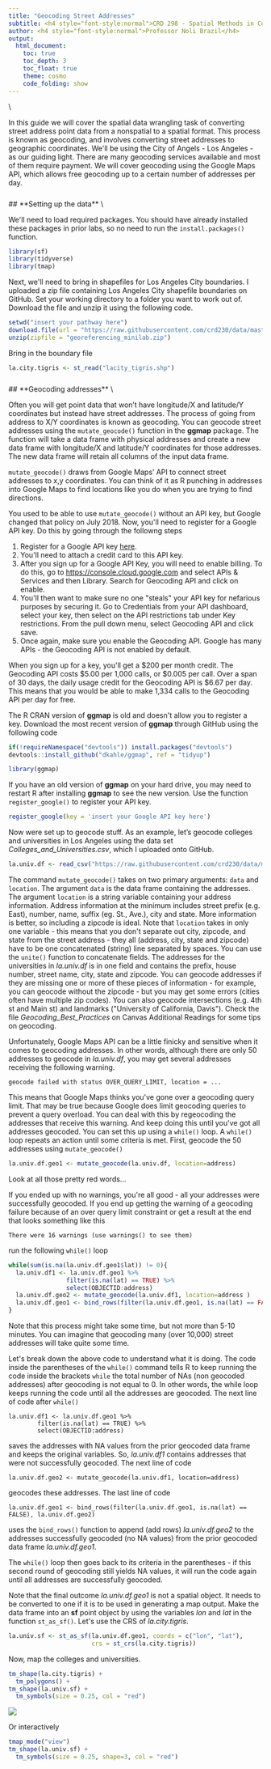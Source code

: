 ```yaml
---
title: "Geocoding Street Addresses"
subtitle: <h4 style="font-style:normal">CRD 298 - Spatial Methods in Community Research</h4>
author: <h4 style="font-style:normal">Professor Noli Brazil</h4>
output: 
  html_document:
    toc: true
    toc_depth: 3
    toc_float: true
    theme: cosmo
    code_folding: show
---
```



<style>
p.comment {
background-color: #DBDBDB;
padding: 10px;
border: 1px solid black;
margin-left: 25px;
border-radius: 5px;
font-style: italic;
}

h1.title {
  font-weight: bold;
}

</style>
\




In this guide we will cover the spatial data wrangling task of converting street address point data from a nonspatial to a spatial format.  This process is known as geocoding, and involves converting street addresses to geographic coordinates.  We'll be using the City of Angels - Los Angeles - as our guiding light.  There are many geocoding services available and most of them require payment.  We will cover geocoding using the Google Maps API, which allows free geocoding up to a certain number of addresses per day.

<div style="margin-bottom:25px;">
</div>
## **Setting up the data**
\

We'll need to load required packages.  You should have already installed these packages in prior labs, so no need to run the `install.packages()` function.


```r
library(sf)
library(tidyverse)
library(tmap)
```

Next, we'll need to bring in shapefiles for Los Angeles City boundaries.  I uploaded a zip file containing Los Angeles City shapefile boundaries on GitHub. Set your working directory to a folder you want to work out of.  Download the file and unzip it using the following code.


```r
setwd("insert your pathway here")
download.file(url = "https://raw.githubusercontent.com/crd230/data/master/georeferencing_minilab.zip", destfile = "georeferencing_minilab.zip")
unzip(zipfile = "georeferencing_minilab.zip")
```



Bring in the boundary file


```r
la.city.tigris <- st_read("lacity_tigris.shp")
```

<div style="margin-bottom:25px;">
</div>
## **Geocoding addresses**
\

Often you will get point data that won’t have longitude/X and latitude/Y coordinates but instead have street addresses. The process of going from address to X/Y coordinates is known as geocoding.  You can geocode street addresses using the `mutate_geocode()` function in the **ggmap** package. The function will take a data frame with physical addresses and create a new data frame with longitude/X and latitude/Y coordinates for those addresses.  The new data frame will retain all columns of the input data frame. 

`mutate_geocode()` draws from Google Maps’ API to connect street addresses to x,y coordinates. You can think of it as R punching in addresses into Google Maps to find locations like you do when you are trying to find directions.  

You used to be able to use `mutate_geocode()` without an API key, but Google changed that policy on July 2018.  Now, you'll need to register for a Google API key.  Do this by going through the followng steps 

1. Register for a Google API key [here](https://developers.google.com/maps/documentation/geocoding/get-api-key).  
2. You'll need to attach a credit card to this API key. 
3. After you sign up for a Google API Key, you will need to enable billing.  To do this, go to https://console.cloud.google.com and select APIs & Services and then Library.  Search for Geocoding API and click on enable.  
4. You'll then want to make sure no one "steals" your API key for nefarious purposes by securing it.  Go to Credentials from your API dashboard, select your key, then select on the API restrictions tab under Key restrictions.  From the pull down menu, select Geocoding API and click save. 
5. Once again, make sure you enable the Geocoding API.  Google has many APIs - the Geocoding API is not enabled by default.

When you sign up for a key, you'll get a \$200 per month credit.  The Geocoding API costs \$5.00 per 1,000 calls, or \$0.005 per call. Over a span of 30 days, the daily usage credit for the Geocoding API is \$6.67 per day. This means that you would be able to make 1,334 calls to the Geocoding API per day for free.  

The R CRAN version of **ggmap** is old and doesn't allow you to register a key.  Download the most recent version of **ggmap** through GitHub using the following code


```r
if(!requireNamespace("devtools")) install.packages("devtools")
devtools::install_github("dkahle/ggmap", ref = "tidyup")

library(ggmap)
```



If you have an old version of **ggmap** on your hard drive, you may need to restart R after installing **ggmap** to see the new version. Use the function `register_google()` to register your API key. 


```r
register_google(key = 'insert your Google API key here')
```



Now were set up to geocode stuff.  As an example, let’s geocode colleges and universities in Los Angeles using the data set *Colleges_and_Universities.csv*, which I uploaded onto GitHub.


```r
la.univ.df <- read_csv("https://raw.githubusercontent.com/crd230/data/master/LA_Colleges_and_Universities.csv")
```


The command `mutate_geocode()`  takes on two primary arguments: `data` and `location`.  The argument `data` is the data frame containing the addresses.  The argument `location` is a string variable containing your address information.  Address information at the minimum includes street prefix (e.g. East), number, name, suffix (eg. St., Ave.), city and state.  More information is better, so including a zipcode is ideal. Note that `location` takes in only one variable - this means that you don't separate out city, zipcode, and state from the street address - they all (address, city, state and zipcode) have to be one concatenated (string) line separated by spaces.  You can use the `unite()` function to concatenate fields. The addresses for the universities in *la.univ.df* is in one field and contains the prefix, house number, street name, city, state and zipcode. You can geocode addresses if they are missing one or more of these pieces of information - for example, you can geocode without the zipcode - but you may get some errors (cities often have multiple zip codes).  You can also geocode intersections (e.g. 4th st and Main st) and landmarks ("University of California, Davis"). Check the file *Geocoding_Best_Practices* on Canvas Additional Readings for some tips on geocoding.

Unfortunately, Google Maps API can be a little finicky and sensitive when it comes to geocoding addresses.  In other words, although there are only 50 addresses to geocode in *la.univ.df*, you may get several addresses receiving the following warning.

````
geocode failed with status OVER_QUERY_LIMIT, location = ...
````

This means that Google Maps thinks you've gone over a geocoding query limit.  That may be true because Google does limit geocoding queries to prevent a query overload.  You can deal with this by regeocoding the addresses that receive this warning.  And keep doing this until you've got all addresses geocoded.  You can set this up using a `while()` loop.  A `while()` loop repeats an action until some criteria is met.  First, geocode the 50 addresses using `mutate_geocode()`


```r
la.univ.df.geo1 <- mutate_geocode(la.univ.df, location=address)
```

Look at all those pretty red words...

If you ended up with no warnings, you're all good - all your addresses were successfully geocoded.  If you end up getting the warning of a geocoding failure because of an over query limit constraint or get a result at the end that looks something like this

````
There were 16 warnings (use warnings() to see them)
````

run the following `while()` loop


```r
while(sum(is.na(la.univ.df.geo1$lat)) != 0){
  la.univ.df1 <- la.univ.df.geo1 %>%
                filter(is.na(lat) == TRUE) %>%
                select(OBJECTID:address)
  la.univ.df.geo2 <- mutate_geocode(la.univ.df1, location=address )
  la.univ.df.geo1 <- bind_rows(filter(la.univ.df.geo1, is.na(lat) == FALSE), la.univ.df.geo2)
}
```

Note that this process might take some time, but not more than 5-10 minutes.  You can imagine that geocoding many (over 10,000) street addresses will take quite some time.

Let's break down the above code to understand what it is doing.  The code inside the parentheses of the `while()` command tells R to keep running the code inside the brackets `while` the total number of NAs (non geocoded addresses) after geocoding is not equal to 0.  In other words, the while loop keeps running the code until all the addresses are geocoded.  The next line of code after `while()` 

````
la.univ.df1 <- la.univ.df.geo1 %>%
        filter(is.na(lat) == TRUE) %>%
        select(OBJECTID:address)
````

saves the addresses with NA values from the prior geocoded data frame and keeps the original variables.  So, *la.univ.df1* contains addresses that were not successfully geocoded.  The next line of code 

````
la.univ.df.geo2 <- mutate_geocode(la.univ.df1, location=address)
````

geocodes these addresses.  The last line of code 

````
la.univ.df.geo1 <- bind_rows(filter(la.univ.df.geo1, is.na(lat) == FALSE), la.univ.df.geo2)
````

uses the `bind_rows()` function to append (add rows) *la.univ.df.geo2* to the addresses  successfully geocoded (no NA values) from the prior geocoded data frame *la.univ.df.geo1*.  

The `while()` loop then goes back to its criteria in the parentheses - if this second round of geocoding still yields NA values, it will run the code again until all addresses are successfully geocoded.

Note that the final outcome *la.univ.df.geo1* is not a spatial object. It needs to be converted to one if it is to be used in generating a map output.  Make the data frame into an **sf** point object by using the variables *lon* and *lat* in the function `st_as_sf()`. Let's use the CRS of *la.city.tigris*.


```r
la.univ.sf <- st_as_sf(la.univ.df.geo1, coords = c("lon", "lat"), 
                       crs = st_crs(la.city.tigris))
```

Now, map the colleges and universities.


```r
tm_shape(la.city.tigris) +
  tm_polygons() +
tm_shape(la.univ.sf) +  
  tm_symbols(size = 0.25, col = "red")
```

![](geocoding_files/figure-html/unnamed-chunk-13-1.png)<!-- -->

Or interactively


```r
tmap_mode("view")
tm_shape(la.univ.sf) +  
  tm_symbols(size = 0.25, shape=3, col = "red")
```

<!--html_preserve--><div id="htmlwidget-25484ec417f56e880754" style="width:672px;height:480px;" class="leaflet html-widget"></div>
<script type="application/json" data-for="htmlwidget-25484ec417f56e880754">{"x":{"options":{"crs":{"crsClass":"L.CRS.EPSG3857","code":null,"proj4def":null,"projectedBounds":null,"options":{}}},"calls":[{"method":"addProviderTiles","args":["Esri.WorldGrayCanvas",null,"Esri.WorldGrayCanvas",{"minZoom":0,"maxZoom":18,"tileSize":256,"subdomains":"abc","errorTileUrl":"","tms":false,"noWrap":false,"zoomOffset":0,"zoomReverse":false,"opacity":1,"zIndex":1,"detectRetina":false,"pane":"tilePane"}]},{"method":"addProviderTiles","args":["OpenStreetMap",null,"OpenStreetMap",{"minZoom":0,"maxZoom":18,"tileSize":256,"subdomains":"abc","errorTileUrl":"","tms":false,"noWrap":false,"zoomOffset":0,"zoomReverse":false,"opacity":1,"zIndex":1,"detectRetina":false,"pane":"tilePane"}]},{"method":"addProviderTiles","args":["Esri.WorldTopoMap",null,"Esri.WorldTopoMap",{"minZoom":0,"maxZoom":18,"tileSize":256,"subdomains":"abc","errorTileUrl":"","tms":false,"noWrap":false,"zoomOffset":0,"zoomReverse":false,"opacity":1,"zIndex":1,"detectRetina":false,"pane":"tilePane"}]},{"method":"createMapPane","args":["overlayPane01",401]},{"method":"addCircles","args":[[34.1287275,34.0624252,34.027414,34.1409207,34.084163,34.0613055,34.0634806,33.9566214,34.061086,34.0309703,34.085421,33.9793263,34.0498306,34.0403409,34.0447206,34.0561128,34.0793518,34.0648793,34.0953776,33.9702454,34.08154,34.129581,34.0440447,34.0892322,33.9288113,34.0793518,33.9373547,34.0613992,34.0638524,34.0609199,33.9767364,34.0570513,34.0447812,34.1075984,34.0611215,34.0725988,34.0441185,34.061458,34.0667698,34.0489538,34.064144,34.0324082,34.0044353,34.0561128,33.9932971,34.036117,34.0613715,34.0620602,34.0972638,34.0685564],[-118.4719173,-118.2121202,-118.220028,-118.2250677,-118.4815847,-118.3000389,-118.361946,-118.4166161,-118.2933151,-118.2789735,-118.3465144,-118.4147483,-118.27637,-118.2583258,-118.3087126,-118.2724303,-118.2925843,-118.2896613,-118.343701,-118.4165979,-118.2913512,-118.210692,-118.2327892,-118.292904,-118.3060819,-118.2925843,-118.2546266,-118.2884225,-118.2931324,-118.2830843,-118.3720193,-118.2745727,-118.3094696,-118.3099625,-118.3028158,-118.439277,-118.2600399,-118.2919856,-118.1684392,-118.2579843,-118.3695241,-118.3893814,-118.332174,-118.2724303,-118.4427383,-118.262991,-118.2989149,-118.2949311,-118.3084569,-118.344872],[196.065120444823,196.065120444823,196.065120444823,196.065120444823,196.065120444823,196.065120444823,196.065120444823,196.065120444823,196.065120444823,196.065120444823,196.065120444823,196.065120444823,196.065120444823,196.065120444823,196.065120444823,196.065120444823,196.065120444823,196.065120444823,196.065120444823,196.065120444823,196.065120444823,196.065120444823,196.065120444823,196.065120444823,196.065120444823,196.065120444823,196.065120444823,196.065120444823,196.065120444823,196.065120444823,196.065120444823,196.065120444823,196.065120444823,196.065120444823,196.065120444823,196.065120444823,196.065120444823,196.065120444823,196.065120444823,196.065120444823,196.065120444823,196.065120444823,196.065120444823,196.065120444823,196.065120444823,196.065120444823,196.065120444823,196.065120444823,196.065120444823,196.065120444823],["X108099868","X108099872","X108099873","X108099876","X108099881","X108099883","X108099886","X108099891","X108099898","X108099899","X108099904","X108099909","X108099911","X108099915","X108099916","X108099917","X108099918","X108099919","X108099928","X108099947","X108099950","X108099962","X108099964","X108143665","X108146032","X108146857","X108147725","X108150988","X108099828","X108099829","X108099832","X108099834","X108099838","X108099853","X108099855","X108099857","X108099864","X108099865","X108090956","X108091068","X108099786","X108099787","X108099792","X108099796","X108099800","X108099801","X108099802","X108099803","X108099812","X108099814"],"la.univ.sf",{"interactive":true,"className":"","pane":"overlayPane01","stroke":true,"color":"#666666","weight":1,"opacity":0.5,"fill":true,"fillColor":["#FF0000","#FF0000","#FF0000","#FF0000","#FF0000","#FF0000","#FF0000","#FF0000","#FF0000","#FF0000","#FF0000","#FF0000","#FF0000","#FF0000","#FF0000","#FF0000","#FF0000","#FF0000","#FF0000","#FF0000","#FF0000","#FF0000","#FF0000","#FF0000","#FF0000","#FF0000","#FF0000","#FF0000","#FF0000","#FF0000","#FF0000","#FF0000","#FF0000","#FF0000","#FF0000","#FF0000","#FF0000","#FF0000","#FF0000","#FF0000","#FF0000","#FF0000","#FF0000","#FF0000","#FF0000","#FF0000","#FF0000","#FF0000","#FF0000","#FF0000"],"fillOpacity":[1,1,1,1,1,1,1,1,1,1,1,1,1,1,1,1,1,1,1,1,1,1,1,1,1,1,1,1,1,1,1,1,1,1,1,1,1,1,1,1,1,1,1,1,1,1,1,1,1,1]},["<div style=\"max-height:10em;overflow:auto;\"><table>\n\t\t\t   <thead><tr><th colspan=\"2\"><b>108099868<\/b><\/th><\/thead><\/tr><tr><td style=\"color: #888888;\">OBJECTID<\/td><td>108 mln<\/td><\/tr><tr><td style=\"color: #888888;\">Name<\/td><td>American Jewish University<\/td><\/tr><tr><td style=\"color: #888888;\">addrln1<\/td><td>15600 Mulholland Dr<\/td><\/tr><tr><td style=\"color: #888888;\">city<\/td><td>Los Angeles<\/td><\/tr><tr><td style=\"color: #888888;\">state<\/td><td>CA<\/td><\/tr><tr><td style=\"color: #888888;\">zip<\/td><td>90,077<\/td><\/tr><tr><td style=\"color: #888888;\">address<\/td><td>15600 Mulholland Dr , Los Angeles , CA 90077<\/td><\/tr><\/table><\/div>","<div style=\"max-height:10em;overflow:auto;\"><table>\n\t\t\t   <thead><tr><th colspan=\"2\"><b>108099872<\/b><\/th><\/thead><\/tr><tr><td style=\"color: #888888;\">OBJECTID<\/td><td>108 mln<\/td><\/tr><tr><td style=\"color: #888888;\">Name<\/td><td>Los Angeles County College Of Nursing And Allied Health<\/td><\/tr><tr><td style=\"color: #888888;\">addrln1<\/td><td>1237 N. Mission Rd.<\/td><\/tr><tr><td style=\"color: #888888;\">city<\/td><td>Los Angeles<\/td><\/tr><tr><td style=\"color: #888888;\">state<\/td><td>CA<\/td><\/tr><tr><td style=\"color: #888888;\">zip<\/td><td>90,033<\/td><\/tr><tr><td style=\"color: #888888;\">address<\/td><td>1237 N. Mission Rd. , Los Angeles , CA 90033<\/td><\/tr><\/table><\/div>","<div style=\"max-height:10em;overflow:auto;\"><table>\n\t\t\t   <thead><tr><th colspan=\"2\"><b>108099873<\/b><\/th><\/thead><\/tr><tr><td style=\"color: #888888;\">OBJECTID<\/td><td>108 mln<\/td><\/tr><tr><td style=\"color: #888888;\">Name<\/td><td>Marinello School Of Beauty<\/td><\/tr><tr><td style=\"color: #888888;\">addrln1<\/td><td>1241 S. Soto Street<\/td><\/tr><tr><td style=\"color: #888888;\">city<\/td><td>Los Angeles<\/td><\/tr><tr><td style=\"color: #888888;\">state<\/td><td>CA<\/td><\/tr><tr><td style=\"color: #888888;\">zip<\/td><td>90,023<\/td><\/tr><tr><td style=\"color: #888888;\">address<\/td><td>1241 S. Soto Street , Los Angeles , CA 90023<\/td><\/tr><\/table><\/div>","<div style=\"max-height:10em;overflow:auto;\"><table>\n\t\t\t   <thead><tr><th colspan=\"2\"><b>108099876<\/b><\/th><\/thead><\/tr><tr><td style=\"color: #888888;\">OBJECTID<\/td><td>108 mln<\/td><\/tr><tr><td style=\"color: #888888;\">Name<\/td><td>Marinello School Of Beauty<\/td><\/tr><tr><td style=\"color: #888888;\">addrln1<\/td><td>2700 Colorado Blvd<\/td><\/tr><tr><td style=\"color: #888888;\">city<\/td><td>Los Angeles<\/td><\/tr><tr><td style=\"color: #888888;\">state<\/td><td>CA<\/td><\/tr><tr><td style=\"color: #888888;\">zip<\/td><td>90,041<\/td><\/tr><tr><td style=\"color: #888888;\">address<\/td><td>2700 Colorado Blvd , Los Angeles , CA 90041<\/td><\/tr><\/table><\/div>","<div style=\"max-height:10em;overflow:auto;\"><table>\n\t\t\t   <thead><tr><th colspan=\"2\"><b>108099881<\/b><\/th><\/thead><\/tr><tr><td style=\"color: #888888;\">OBJECTID<\/td><td>108 mln<\/td><\/tr><tr><td style=\"color: #888888;\">Name<\/td><td>Mount St Marys College<\/td><\/tr><tr><td style=\"color: #888888;\">addrln1<\/td><td>12001 Chalon Rd<\/td><\/tr><tr><td style=\"color: #888888;\">city<\/td><td>Los Angeles<\/td><\/tr><tr><td style=\"color: #888888;\">state<\/td><td>CA<\/td><\/tr><tr><td style=\"color: #888888;\">zip<\/td><td>90,049<\/td><\/tr><tr><td style=\"color: #888888;\">address<\/td><td>12001 Chalon Rd , Los Angeles , CA 90049<\/td><\/tr><\/table><\/div>","<div style=\"max-height:10em;overflow:auto;\"><table>\n\t\t\t   <thead><tr><th colspan=\"2\"><b>108099883<\/b><\/th><\/thead><\/tr><tr><td style=\"color: #888888;\">OBJECTID<\/td><td>108 mln<\/td><\/tr><tr><td style=\"color: #888888;\">Name<\/td><td>Everest College-La Wilshire<\/td><\/tr><tr><td style=\"color: #888888;\">addrln1<\/td><td>3460 Wilshire Blvd<\/td><\/tr><tr><td style=\"color: #888888;\">city<\/td><td>Los Angeles<\/td><\/tr><tr><td style=\"color: #888888;\">state<\/td><td>CA<\/td><\/tr><tr><td style=\"color: #888888;\">zip<\/td><td>90,010<\/td><\/tr><tr><td style=\"color: #888888;\">address<\/td><td>3460 Wilshire Blvd , Los Angeles , CA 90010<\/td><\/tr><\/table><\/div>","<div style=\"max-height:10em;overflow:auto;\"><table>\n\t\t\t   <thead><tr><th colspan=\"2\"><b>108099886<\/b><\/th><\/thead><\/tr><tr><td style=\"color: #888888;\">OBJECTID<\/td><td>108 mln<\/td><\/tr><tr><td style=\"color: #888888;\">Name<\/td><td>Marinello School Of Beauty<\/td><\/tr><tr><td style=\"color: #888888;\">addrln1<\/td><td>6111 Wilshire Boulevard<\/td><\/tr><tr><td style=\"color: #888888;\">city<\/td><td>Los Angeles<\/td><\/tr><tr><td style=\"color: #888888;\">state<\/td><td>CA<\/td><\/tr><tr><td style=\"color: #888888;\">zip<\/td><td>90,048<\/td><\/tr><tr><td style=\"color: #888888;\">address<\/td><td>6111 Wilshire Boulevard , Los Angeles , CA 90048<\/td><\/tr><\/table><\/div>","<div style=\"max-height:10em;overflow:auto;\"><table>\n\t\t\t   <thead><tr><th colspan=\"2\"><b>108099891<\/b><\/th><\/thead><\/tr><tr><td style=\"color: #888888;\">OBJECTID<\/td><td>108 mln<\/td><\/tr><tr><td style=\"color: #888888;\">Name<\/td><td>Otis College Of Art And Design<\/td><\/tr><tr><td style=\"color: #888888;\">addrln1<\/td><td>9045 Lincoln Blvd<\/td><\/tr><tr><td style=\"color: #888888;\">city<\/td><td>Los Angeles<\/td><\/tr><tr><td style=\"color: #888888;\">state<\/td><td>CA<\/td><\/tr><tr><td style=\"color: #888888;\">zip<\/td><td>90,045<\/td><\/tr><tr><td style=\"color: #888888;\">address<\/td><td>9045 Lincoln Blvd , Los Angeles , CA 90045<\/td><\/tr><\/table><\/div>","<div style=\"max-height:10em;overflow:auto;\"><table>\n\t\t\t   <thead><tr><th colspan=\"2\"><b>108099898<\/b><\/th><\/thead><\/tr><tr><td style=\"color: #888888;\">OBJECTID<\/td><td>108 mln<\/td><\/tr><tr><td style=\"color: #888888;\">Name<\/td><td>Westwood College-Los Angeles<\/td><\/tr><tr><td style=\"color: #888888;\">addrln1<\/td><td>3250 Wilshire Blvd<\/td><\/tr><tr><td style=\"color: #888888;\">city<\/td><td>Los Angeles<\/td><\/tr><tr><td style=\"color: #888888;\">state<\/td><td>CA<\/td><\/tr><tr><td style=\"color: #888888;\">zip<\/td><td>90,010<\/td><\/tr><tr><td style=\"color: #888888;\">address<\/td><td>3250 Wilshire Blvd , Los Angeles , CA 90010<\/td><\/tr><\/table><\/div>","<div style=\"max-height:10em;overflow:auto;\"><table>\n\t\t\t   <thead><tr><th colspan=\"2\"><b>108099899<\/b><\/th><\/thead><\/tr><tr><td style=\"color: #888888;\">OBJECTID<\/td><td>108 mln<\/td><\/tr><tr><td style=\"color: #888888;\">Name<\/td><td>University Of Southern California<\/td><\/tr><tr><td style=\"color: #888888;\">addrln1<\/td><td>University Park<\/td><\/tr><tr><td style=\"color: #888888;\">city<\/td><td>Los Angeles<\/td><\/tr><tr><td style=\"color: #888888;\">state<\/td><td>CA<\/td><\/tr><tr><td style=\"color: #888888;\">zip<\/td><td>90,089<\/td><\/tr><tr><td style=\"color: #888888;\">address<\/td><td>University Park , Los Angeles , CA 90089<\/td><\/tr><\/table><\/div>","<div style=\"max-height:10em;overflow:auto;\"><table>\n\t\t\t   <thead><tr><th colspan=\"2\"><b>108099904<\/b><\/th><\/thead><\/tr><tr><td style=\"color: #888888;\">OBJECTID<\/td><td>108 mln<\/td><\/tr><tr><td style=\"color: #888888;\">Name<\/td><td>Yeshiva Ohr Elchonon Chabad West Coast Talmudical Seminary<\/td><\/tr><tr><td style=\"color: #888888;\">addrln1<\/td><td>7215 Waring Ave<\/td><\/tr><tr><td style=\"color: #888888;\">city<\/td><td>Los Angeles<\/td><\/tr><tr><td style=\"color: #888888;\">state<\/td><td>CA<\/td><\/tr><tr><td style=\"color: #888888;\">zip<\/td><td>90,046<\/td><\/tr><tr><td style=\"color: #888888;\">address<\/td><td>7215 Waring Ave , Los Angeles , CA 90046<\/td><\/tr><\/table><\/div>","<div style=\"max-height:10em;overflow:auto;\"><table>\n\t\t\t   <thead><tr><th colspan=\"2\"><b>108099909<\/b><\/th><\/thead><\/tr><tr><td style=\"color: #888888;\">OBJECTID<\/td><td>108 mln<\/td><\/tr><tr><td style=\"color: #888888;\">Name<\/td><td>American Intercontinental University<\/td><\/tr><tr><td style=\"color: #888888;\">addrln1<\/td><td>12655 West Jefferson Blvd<\/td><\/tr><tr><td style=\"color: #888888;\">city<\/td><td>Los Angeles<\/td><\/tr><tr><td style=\"color: #888888;\">state<\/td><td>CA<\/td><\/tr><tr><td style=\"color: #888888;\">zip<\/td><td>90,066<\/td><\/tr><tr><td style=\"color: #888888;\">address<\/td><td>12655 West Jefferson Blvd , Los Angeles , CA 90066<\/td><\/tr><\/table><\/div>","<div style=\"max-height:10em;overflow:auto;\"><table>\n\t\t\t   <thead><tr><th colspan=\"2\"><b>108099911<\/b><\/th><\/thead><\/tr><tr><td style=\"color: #888888;\">OBJECTID<\/td><td>108 mln<\/td><\/tr><tr><td style=\"color: #888888;\">Name<\/td><td>Samra University Of Oriental Medicine<\/td><\/tr><tr><td style=\"color: #888888;\">addrln1<\/td><td>1730 W. Olympic Boulevard<\/td><\/tr><tr><td style=\"color: #888888;\">city<\/td><td>Los Angeles<\/td><\/tr><tr><td style=\"color: #888888;\">state<\/td><td>CA<\/td><\/tr><tr><td style=\"color: #888888;\">zip<\/td><td>90,015<\/td><\/tr><tr><td style=\"color: #888888;\">address<\/td><td>1730 W. Olympic Boulevard , Los Angeles , CA 90015<\/td><\/tr><\/table><\/div>","<div style=\"max-height:10em;overflow:auto;\"><table>\n\t\t\t   <thead><tr><th colspan=\"2\"><b>108099915<\/b><\/th><\/thead><\/tr><tr><td style=\"color: #888888;\">OBJECTID<\/td><td>108 mln<\/td><\/tr><tr><td style=\"color: #888888;\">Name<\/td><td>Virginia Sewing Machines And School Center<\/td><\/tr><tr><td style=\"color: #888888;\">addrln1<\/td><td>1033 S Broadway St<\/td><\/tr><tr><td style=\"color: #888888;\">city<\/td><td>Los Angeles<\/td><\/tr><tr><td style=\"color: #888888;\">state<\/td><td>CA<\/td><\/tr><tr><td style=\"color: #888888;\">zip<\/td><td>90,015<\/td><\/tr><tr><td style=\"color: #888888;\">address<\/td><td>1033 S Broadway St , Los Angeles , CA 90015<\/td><\/tr><\/table><\/div>","<div style=\"max-height:10em;overflow:auto;\"><table>\n\t\t\t   <thead><tr><th colspan=\"2\"><b>108099916<\/b><\/th><\/thead><\/tr><tr><td style=\"color: #888888;\">OBJECTID<\/td><td>108 mln<\/td><\/tr><tr><td style=\"color: #888888;\">Name<\/td><td>Pacific States University<\/td><\/tr><tr><td style=\"color: #888888;\">addrln1<\/td><td>1516 S Western Ave<\/td><\/tr><tr><td style=\"color: #888888;\">city<\/td><td>Los Angeles<\/td><\/tr><tr><td style=\"color: #888888;\">state<\/td><td>CA<\/td><\/tr><tr><td style=\"color: #888888;\">zip<\/td><td>90,006<\/td><\/tr><tr><td style=\"color: #888888;\">address<\/td><td>1516 S Western Ave , Los Angeles , CA 90006<\/td><\/tr><\/table><\/div>","<div style=\"max-height:10em;overflow:auto;\"><table>\n\t\t\t   <thead><tr><th colspan=\"2\"><b>108099917<\/b><\/th><\/thead><\/tr><tr><td style=\"color: #888888;\">OBJECTID<\/td><td>108 mln<\/td><\/tr><tr><td style=\"color: #888888;\">Name<\/td><td>Associated Technical College<\/td><\/tr><tr><td style=\"color: #888888;\">addrln1<\/td><td>1670 Wilshire Blvd<\/td><\/tr><tr><td style=\"color: #888888;\">city<\/td><td>Los Angeles<\/td><\/tr><tr><td style=\"color: #888888;\">state<\/td><td>CA<\/td><\/tr><tr><td style=\"color: #888888;\">zip<\/td><td>90,017<\/td><\/tr><tr><td style=\"color: #888888;\">address<\/td><td>1670 Wilshire Blvd , Los Angeles , CA 90017<\/td><\/tr><\/table><\/div>","<div style=\"max-height:10em;overflow:auto;\"><table>\n\t\t\t   <thead><tr><th colspan=\"2\"><b>108099918<\/b><\/th><\/thead><\/tr><tr><td style=\"color: #888888;\">OBJECTID<\/td><td>108 mln<\/td><\/tr><tr><td style=\"color: #888888;\">Name<\/td><td>American Career College<\/td><\/tr><tr><td style=\"color: #888888;\">addrln1<\/td><td>4021 Rosewood Avenue<\/td><\/tr><tr><td style=\"color: #888888;\">city<\/td><td>Los Angeles<\/td><\/tr><tr><td style=\"color: #888888;\">state<\/td><td>CA<\/td><\/tr><tr><td style=\"color: #888888;\">zip<\/td><td>90,004<\/td><\/tr><tr><td style=\"color: #888888;\">address<\/td><td>4021 Rosewood Avenue , Los Angeles , CA 90004<\/td><\/tr><\/table><\/div>","<div style=\"max-height:10em;overflow:auto;\"><table>\n\t\t\t   <thead><tr><th colspan=\"2\"><b>108099919<\/b><\/th><\/thead><\/tr><tr><td style=\"color: #888888;\">OBJECTID<\/td><td>108 mln<\/td><\/tr><tr><td style=\"color: #888888;\">Name<\/td><td>World Mission University<\/td><\/tr><tr><td style=\"color: #888888;\">addrln1<\/td><td>500 Shatto Pl<\/td><\/tr><tr><td style=\"color: #888888;\">city<\/td><td>Los Angeles<\/td><\/tr><tr><td style=\"color: #888888;\">state<\/td><td>CA<\/td><\/tr><tr><td style=\"color: #888888;\">zip<\/td><td>90,020<\/td><\/tr><tr><td style=\"color: #888888;\">address<\/td><td>500 Shatto Pl , Los Angeles , CA 90020<\/td><\/tr><\/table><\/div>","<div style=\"max-height:10em;overflow:auto;\"><table>\n\t\t\t   <thead><tr><th colspan=\"2\"><b>108099928<\/b><\/th><\/thead><\/tr><tr><td style=\"color: #888888;\">OBJECTID<\/td><td>108 mln<\/td><\/tr><tr><td style=\"color: #888888;\">Name<\/td><td>American Academy Of Dramatic Arts-West<\/td><\/tr><tr><td style=\"color: #888888;\">addrln1<\/td><td>1336 N La Brea<\/td><\/tr><tr><td style=\"color: #888888;\">city<\/td><td>Los Angeles<\/td><\/tr><tr><td style=\"color: #888888;\">state<\/td><td>CA<\/td><\/tr><tr><td style=\"color: #888888;\">zip<\/td><td>90,028<\/td><\/tr><tr><td style=\"color: #888888;\">address<\/td><td>1336 N La Brea , Los Angeles , CA 90028<\/td><\/tr><\/table><\/div>","<div style=\"max-height:10em;overflow:auto;\"><table>\n\t\t\t   <thead><tr><th colspan=\"2\"><b>108099947<\/b><\/th><\/thead><\/tr><tr><td style=\"color: #888888;\">OBJECTID<\/td><td>108 mln<\/td><\/tr><tr><td style=\"color: #888888;\">Name<\/td><td>Loyola Marymount University<\/td><\/tr><tr><td style=\"color: #888888;\">addrln1<\/td><td>One Lmu Drive<\/td><\/tr><tr><td style=\"color: #888888;\">city<\/td><td>Los Angeles<\/td><\/tr><tr><td style=\"color: #888888;\">state<\/td><td>CA<\/td><\/tr><tr><td style=\"color: #888888;\">zip<\/td><td>90,045<\/td><\/tr><tr><td style=\"color: #888888;\">address<\/td><td>One Lmu Drive , Los Angeles , CA 90045<\/td><\/tr><\/table><\/div>","<div style=\"max-height:10em;overflow:auto;\"><table>\n\t\t\t   <thead><tr><th colspan=\"2\"><b>108099950<\/b><\/th><\/thead><\/tr><tr><td style=\"color: #888888;\">OBJECTID<\/td><td>108 mln<\/td><\/tr><tr><td style=\"color: #888888;\">Name<\/td><td>Cleveland Chiropractic College Of Los Angeles<\/td><\/tr><tr><td style=\"color: #888888;\">addrln1<\/td><td>590 N Vermont Ave<\/td><\/tr><tr><td style=\"color: #888888;\">city<\/td><td>Los Angeles<\/td><\/tr><tr><td style=\"color: #888888;\">state<\/td><td>CA<\/td><\/tr><tr><td style=\"color: #888888;\">zip<\/td><td>90,004<\/td><\/tr><tr><td style=\"color: #888888;\">address<\/td><td>590 N Vermont Ave , Los Angeles , CA 90004<\/td><\/tr><\/table><\/div>","<div style=\"max-height:10em;overflow:auto;\"><table>\n\t\t\t   <thead><tr><th colspan=\"2\"><b>108099962<\/b><\/th><\/thead><\/tr><tr><td style=\"color: #888888;\">OBJECTID<\/td><td>108 mln<\/td><\/tr><tr><td style=\"color: #888888;\">Name<\/td><td>Occidental College<\/td><\/tr><tr><td style=\"color: #888888;\">addrln1<\/td><td>1600 Campus Rd<\/td><\/tr><tr><td style=\"color: #888888;\">city<\/td><td>Los Angeles<\/td><\/tr><tr><td style=\"color: #888888;\">state<\/td><td>CA<\/td><\/tr><tr><td style=\"color: #888888;\">zip<\/td><td>90,041<\/td><\/tr><tr><td style=\"color: #888888;\">address<\/td><td>1600 Campus Rd , Los Angeles , CA 90041<\/td><\/tr><\/table><\/div>","<div style=\"max-height:10em;overflow:auto;\"><table>\n\t\t\t   <thead><tr><th colspan=\"2\"><b>108099964<\/b><\/th><\/thead><\/tr><tr><td style=\"color: #888888;\">OBJECTID<\/td><td>108 mln<\/td><\/tr><tr><td style=\"color: #888888;\">Name<\/td><td>Southern California Institute Of Architecture<\/td><\/tr><tr><td style=\"color: #888888;\">addrln1<\/td><td>960 E. 3Rd Street<\/td><\/tr><tr><td style=\"color: #888888;\">city<\/td><td>Los Angeles<\/td><\/tr><tr><td style=\"color: #888888;\">state<\/td><td>CA<\/td><\/tr><tr><td style=\"color: #888888;\">zip<\/td><td>90,013<\/td><\/tr><tr><td style=\"color: #888888;\">address<\/td><td>960 E. 3Rd Street , Los Angeles , CA 90013<\/td><\/tr><\/table><\/div>","<div style=\"max-height:10em;overflow:auto;\"><table>\n\t\t\t   <thead><tr><th colspan=\"2\"><b>108143665<\/b><\/th><\/thead><\/tr><tr><td style=\"color: #888888;\">OBJECTID<\/td><td>108 mln<\/td><\/tr><tr><td style=\"color: #888888;\">Name<\/td><td>Los Angeles City College<\/td><\/tr><tr><td style=\"color: #888888;\">addrln1<\/td><td>855 N. Vermont Ave.<\/td><\/tr><tr><td style=\"color: #888888;\">city<\/td><td>Los Angeles<\/td><\/tr><tr><td style=\"color: #888888;\">state<\/td><td>CA<\/td><\/tr><tr><td style=\"color: #888888;\">zip<\/td><td>90,029<\/td><\/tr><tr><td style=\"color: #888888;\">address<\/td><td>855 N. Vermont Ave. , Los Angeles , CA 90029<\/td><\/tr><\/table><\/div>","<div style=\"max-height:10em;overflow:auto;\"><table>\n\t\t\t   <thead><tr><th colspan=\"2\"><b>108146032<\/b><\/th><\/thead><\/tr><tr><td style=\"color: #888888;\">OBJECTID<\/td><td>108 mln<\/td><\/tr><tr><td style=\"color: #888888;\">Name<\/td><td>Los Angeles Southwest College<\/td><\/tr><tr><td style=\"color: #888888;\">addrln1<\/td><td>1600 W. Imperial Hwy.<\/td><\/tr><tr><td style=\"color: #888888;\">city<\/td><td>Los Angeles<\/td><\/tr><tr><td style=\"color: #888888;\">state<\/td><td>CA<\/td><\/tr><tr><td style=\"color: #888888;\">zip<\/td><td>90,047<\/td><\/tr><tr><td style=\"color: #888888;\">address<\/td><td>1600 W. Imperial Hwy. , Los Angeles , CA 90047<\/td><\/tr><\/table><\/div>","<div style=\"max-height:10em;overflow:auto;\"><table>\n\t\t\t   <thead><tr><th colspan=\"2\"><b>108146857<\/b><\/th><\/thead><\/tr><tr><td style=\"color: #888888;\">OBJECTID<\/td><td>108 mln<\/td><\/tr><tr><td style=\"color: #888888;\">Name<\/td><td>West Coast University<\/td><\/tr><tr><td style=\"color: #888888;\">addrln1<\/td><td>4021 Rosewood Ave<\/td><\/tr><tr><td style=\"color: #888888;\">city<\/td><td>Los Angeles<\/td><\/tr><tr><td style=\"color: #888888;\">state<\/td><td>CA<\/td><\/tr><tr><td style=\"color: #888888;\">zip<\/td><td>90,004<\/td><\/tr><tr><td style=\"color: #888888;\">address<\/td><td>4021 Rosewood Ave , Los Angeles , CA 90004<\/td><\/tr><\/table><\/div>","<div style=\"max-height:10em;overflow:auto;\"><table>\n\t\t\t   <thead><tr><th colspan=\"2\"><b>108147725<\/b><\/th><\/thead><\/tr><tr><td style=\"color: #888888;\">OBJECTID<\/td><td>108 mln<\/td><\/tr><tr><td style=\"color: #888888;\">Name<\/td><td>Maxine Waters Employment Preparation Center<\/td><\/tr><tr><td style=\"color: #888888;\">addrln1<\/td><td>10925 South  Central Ave<\/td><\/tr><tr><td style=\"color: #888888;\">city<\/td><td>Los Angeles<\/td><\/tr><tr><td style=\"color: #888888;\">state<\/td><td>CA<\/td><\/tr><tr><td style=\"color: #888888;\">zip<\/td><td>90,059<\/td><\/tr><tr><td style=\"color: #888888;\">address<\/td><td>10925 South  Central Ave , Los Angeles , CA 90059<\/td><\/tr><\/table><\/div>","<div style=\"max-height:10em;overflow:auto;\"><table>\n\t\t\t   <thead><tr><th colspan=\"2\"><b>108150988<\/b><\/th><\/thead><\/tr><tr><td style=\"color: #888888;\">OBJECTID<\/td><td>108 mln<\/td><\/tr><tr><td style=\"color: #888888;\">Name<\/td><td>Southwestern Law School<\/td><\/tr><tr><td style=\"color: #888888;\">addrln1<\/td><td>3050 Wilshire Boulevard<\/td><\/tr><tr><td style=\"color: #888888;\">city<\/td><td>Los Angeles<\/td><\/tr><tr><td style=\"color: #888888;\">state<\/td><td>CA<\/td><\/tr><tr><td style=\"color: #888888;\">zip<\/td><td>90,010<\/td><\/tr><tr><td style=\"color: #888888;\">address<\/td><td>3050 Wilshire Boulevard , Los Angeles , CA 90010<\/td><\/tr><\/table><\/div>","<div style=\"max-height:10em;overflow:auto;\"><table>\n\t\t\t   <thead><tr><th colspan=\"2\"><b>108099828<\/b><\/th><\/thead><\/tr><tr><td style=\"color: #888888;\">OBJECTID<\/td><td>108 mln<\/td><\/tr><tr><td style=\"color: #888888;\">Name<\/td><td>Ces College<\/td><\/tr><tr><td style=\"color: #888888;\">addrln1<\/td><td>3251 West 6Th Street<\/td><\/tr><tr><td style=\"color: #888888;\">city<\/td><td>Los Angeles<\/td><\/tr><tr><td style=\"color: #888888;\">state<\/td><td>CA<\/td><\/tr><tr><td style=\"color: #888888;\">zip<\/td><td>90,020<\/td><\/tr><tr><td style=\"color: #888888;\">address<\/td><td>3251 West 6Th Street , Los Angeles , CA 90020<\/td><\/tr><\/table><\/div>","<div style=\"max-height:10em;overflow:auto;\"><table>\n\t\t\t   <thead><tr><th colspan=\"2\"><b>108099829<\/b><\/th><\/thead><\/tr><tr><td style=\"color: #888888;\">OBJECTID<\/td><td>108 mln<\/td><\/tr><tr><td style=\"color: #888888;\">Name<\/td><td>Liberty Training Institute<\/td><\/tr><tr><td style=\"color: #888888;\">addrln1<\/td><td>2706 Wilshire Blvd<\/td><\/tr><tr><td style=\"color: #888888;\">city<\/td><td>Los Angeles<\/td><\/tr><tr><td style=\"color: #888888;\">state<\/td><td>CA<\/td><\/tr><tr><td style=\"color: #888888;\">zip<\/td><td>90,057<\/td><\/tr><tr><td style=\"color: #888888;\">address<\/td><td>2706 Wilshire Blvd , Los Angeles , CA 90057<\/td><\/tr><\/table><\/div>","<div style=\"max-height:10em;overflow:auto;\"><table>\n\t\t\t   <thead><tr><th colspan=\"2\"><b>108099832<\/b><\/th><\/thead><\/tr><tr><td style=\"color: #888888;\">OBJECTID<\/td><td>108 mln<\/td><\/tr><tr><td style=\"color: #888888;\">Name<\/td><td>Ladera Career Paths Training Centers<\/td><\/tr><tr><td style=\"color: #888888;\">addrln1<\/td><td>6820 La Tijera Blvd<\/td><\/tr><tr><td style=\"color: #888888;\">city<\/td><td>Los Angeles<\/td><\/tr><tr><td style=\"color: #888888;\">state<\/td><td>CA<\/td><\/tr><tr><td style=\"color: #888888;\">zip<\/td><td>90,045<\/td><\/tr><tr><td style=\"color: #888888;\">address<\/td><td>6820 La Tijera Blvd , Los Angeles , CA 90045<\/td><\/tr><\/table><\/div>","<div style=\"max-height:10em;overflow:auto;\"><table>\n\t\t\t   <thead><tr><th colspan=\"2\"><b>108099834<\/b><\/th><\/thead><\/tr><tr><td style=\"color: #888888;\">OBJECTID<\/td><td>108 mln<\/td><\/tr><tr><td style=\"color: #888888;\">Name<\/td><td>Walter Jay Md Institute An Educational Center<\/td><\/tr><tr><td style=\"color: #888888;\">addrln1<\/td><td>1930 Wilshire Blvd<\/td><\/tr><tr><td style=\"color: #888888;\">city<\/td><td>Los Angeles<\/td><\/tr><tr><td style=\"color: #888888;\">state<\/td><td>CA<\/td><\/tr><tr><td style=\"color: #888888;\">zip<\/td><td>90,057<\/td><\/tr><tr><td style=\"color: #888888;\">address<\/td><td>1930 Wilshire Blvd , Los Angeles , CA 90057<\/td><\/tr><\/table><\/div>","<div style=\"max-height:10em;overflow:auto;\"><table>\n\t\t\t   <thead><tr><th colspan=\"2\"><b>108099838<\/b><\/th><\/thead><\/tr><tr><td style=\"color: #888888;\">OBJECTID<\/td><td>108 mln<\/td><\/tr><tr><td style=\"color: #888888;\">Name<\/td><td>Palace Beauty College<\/td><\/tr><tr><td style=\"color: #888888;\">addrln1<\/td><td>1517 S Western Ave<\/td><\/tr><tr><td style=\"color: #888888;\">city<\/td><td>Los Angeles<\/td><\/tr><tr><td style=\"color: #888888;\">state<\/td><td>CA<\/td><\/tr><tr><td style=\"color: #888888;\">zip<\/td><td>90,006<\/td><\/tr><tr><td style=\"color: #888888;\">address<\/td><td>1517 S Western Ave , Los Angeles , CA 90006<\/td><\/tr><\/table><\/div>","<div style=\"max-height:10em;overflow:auto;\"><table>\n\t\t\t   <thead><tr><th colspan=\"2\"><b>108099853<\/b><\/th><\/thead><\/tr><tr><td style=\"color: #888888;\">OBJECTID<\/td><td>108 mln<\/td><\/tr><tr><td style=\"color: #888888;\">Name<\/td><td>American Film Institute Conservatory<\/td><\/tr><tr><td style=\"color: #888888;\">addrln1<\/td><td>2021 N Western Ave<\/td><\/tr><tr><td style=\"color: #888888;\">city<\/td><td>Los Angeles<\/td><\/tr><tr><td style=\"color: #888888;\">state<\/td><td>CA<\/td><\/tr><tr><td style=\"color: #888888;\">zip<\/td><td>90,027<\/td><\/tr><tr><td style=\"color: #888888;\">address<\/td><td>2021 N Western Ave , Los Angeles , CA 90027<\/td><\/tr><\/table><\/div>","<div style=\"max-height:10em;overflow:auto;\"><table>\n\t\t\t   <thead><tr><th colspan=\"2\"><b>108099855<\/b><\/th><\/thead><\/tr><tr><td style=\"color: #888888;\">OBJECTID<\/td><td>108 mln<\/td><\/tr><tr><td style=\"color: #888888;\">Name<\/td><td>Bryan College<\/td><\/tr><tr><td style=\"color: #888888;\">addrln1<\/td><td>3580 Wilshire Blvd<\/td><\/tr><tr><td style=\"color: #888888;\">city<\/td><td>Los Angeles<\/td><\/tr><tr><td style=\"color: #888888;\">state<\/td><td>CA<\/td><\/tr><tr><td style=\"color: #888888;\">zip<\/td><td>90,010<\/td><\/tr><tr><td style=\"color: #888888;\">address<\/td><td>3580 Wilshire Blvd , Los Angeles , CA 90010<\/td><\/tr><\/table><\/div>","<div style=\"max-height:10em;overflow:auto;\"><table>\n\t\t\t   <thead><tr><th colspan=\"2\"><b>108099857<\/b><\/th><\/thead><\/tr><tr><td style=\"color: #888888;\">OBJECTID<\/td><td>108 mln<\/td><\/tr><tr><td style=\"color: #888888;\">Name<\/td><td>University Of California-Los Angeles<\/td><\/tr><tr><td style=\"color: #888888;\">addrln1<\/td><td>405 Hilgard Ave<\/td><\/tr><tr><td style=\"color: #888888;\">city<\/td><td>Los Angeles<\/td><\/tr><tr><td style=\"color: #888888;\">state<\/td><td>CA<\/td><\/tr><tr><td style=\"color: #888888;\">zip<\/td><td>90,095<\/td><\/tr><tr><td style=\"color: #888888;\">address<\/td><td>405 Hilgard Ave , Los Angeles , CA 90095<\/td><\/tr><\/table><\/div>","<div style=\"max-height:10em;overflow:auto;\"><table>\n\t\t\t   <thead><tr><th colspan=\"2\"><b>108099864<\/b><\/th><\/thead><\/tr><tr><td style=\"color: #888888;\">OBJECTID<\/td><td>108 mln<\/td><\/tr><tr><td style=\"color: #888888;\">Name<\/td><td>The Fashion Institute Of Design &amp; Merchandising-Los Angeles<\/td><\/tr><tr><td style=\"color: #888888;\">addrln1<\/td><td>919 S Grand Ave<\/td><\/tr><tr><td style=\"color: #888888;\">city<\/td><td>Los Angeles<\/td><\/tr><tr><td style=\"color: #888888;\">state<\/td><td>CA<\/td><\/tr><tr><td style=\"color: #888888;\">zip<\/td><td>90,015<\/td><\/tr><tr><td style=\"color: #888888;\">address<\/td><td>919 S Grand Ave , Los Angeles , CA 90015<\/td><\/tr><\/table><\/div>","<div style=\"max-height:10em;overflow:auto;\"><table>\n\t\t\t   <thead><tr><th colspan=\"2\"><b>108099865<\/b><\/th><\/thead><\/tr><tr><td style=\"color: #888888;\">OBJECTID<\/td><td>108 mln<\/td><\/tr><tr><td style=\"color: #888888;\">Name<\/td><td>La College International<\/td><\/tr><tr><td style=\"color: #888888;\">addrln1<\/td><td>3200 Wilshire Blvd.<\/td><\/tr><tr><td style=\"color: #888888;\">city<\/td><td>Los Angeles<\/td><\/tr><tr><td style=\"color: #888888;\">state<\/td><td>CA<\/td><\/tr><tr><td style=\"color: #888888;\">zip<\/td><td>90,010<\/td><\/tr><tr><td style=\"color: #888888;\">address<\/td><td>3200 Wilshire Blvd. , Los Angeles , CA 90010<\/td><\/tr><\/table><\/div>","<div style=\"max-height:10em;overflow:auto;\"><table>\n\t\t\t   <thead><tr><th colspan=\"2\"><b>108090956<\/b><\/th><\/thead><\/tr><tr><td style=\"color: #888888;\">OBJECTID<\/td><td>108 mln<\/td><\/tr><tr><td style=\"color: #888888;\">Name<\/td><td>California State University Los Angeles<\/td><\/tr><tr><td style=\"color: #888888;\">addrln1<\/td><td>5151 State University Dr.<\/td><\/tr><tr><td style=\"color: #888888;\">city<\/td><td>Los Angeles<\/td><\/tr><tr><td style=\"color: #888888;\">state<\/td><td>CA<\/td><\/tr><tr><td style=\"color: #888888;\">zip<\/td><td>90,032<\/td><\/tr><tr><td style=\"color: #888888;\">address<\/td><td>5151 State University Dr. , Los Angeles , CA 90032<\/td><\/tr><\/table><\/div>","<div style=\"max-height:10em;overflow:auto;\"><table>\n\t\t\t   <thead><tr><th colspan=\"2\"><b>108091068<\/b><\/th><\/thead><\/tr><tr><td style=\"color: #888888;\">OBJECTID<\/td><td>108 mln<\/td><\/tr><tr><td style=\"color: #888888;\">Name<\/td><td>Los Angeles Community College District<\/td><\/tr><tr><td style=\"color: #888888;\">addrln1<\/td><td>770 Wilshire Blvd.<\/td><\/tr><tr><td style=\"color: #888888;\">city<\/td><td>Los Angeles<\/td><\/tr><tr><td style=\"color: #888888;\">state<\/td><td>CA<\/td><\/tr><tr><td style=\"color: #888888;\">zip<\/td><td>90,017<\/td><\/tr><tr><td style=\"color: #888888;\">address<\/td><td>770 Wilshire Blvd. , Los Angeles , CA 90017<\/td><\/tr><\/table><\/div>","<div style=\"max-height:10em;overflow:auto;\"><table>\n\t\t\t   <thead><tr><th colspan=\"2\"><b>108099786<\/b><\/th><\/thead><\/tr><tr><td style=\"color: #888888;\">OBJECTID<\/td><td>108 mln<\/td><\/tr><tr><td style=\"color: #888888;\">Name<\/td><td>Los Angeles Ort Technical Institute<\/td><\/tr><tr><td style=\"color: #888888;\">addrln1<\/td><td>6435 Wilshire Blvd<\/td><\/tr><tr><td style=\"color: #888888;\">city<\/td><td>Los Angeles<\/td><\/tr><tr><td style=\"color: #888888;\">state<\/td><td>CA<\/td><\/tr><tr><td style=\"color: #888888;\">zip<\/td><td>90,048<\/td><\/tr><tr><td style=\"color: #888888;\">address<\/td><td>6435 Wilshire Blvd , Los Angeles , CA 90048<\/td><\/tr><\/table><\/div>","<div style=\"max-height:10em;overflow:auto;\"><table>\n\t\t\t   <thead><tr><th colspan=\"2\"><b>108099787<\/b><\/th><\/thead><\/tr><tr><td style=\"color: #888888;\">OBJECTID<\/td><td>108 mln<\/td><\/tr><tr><td style=\"color: #888888;\">Name<\/td><td>Everest College-West Los Angeles<\/td><\/tr><tr><td style=\"color: #888888;\">addrln1<\/td><td>3000 S Robertson Blvd<\/td><\/tr><tr><td style=\"color: #888888;\">city<\/td><td>Los Angeles<\/td><\/tr><tr><td style=\"color: #888888;\">state<\/td><td>CA<\/td><\/tr><tr><td style=\"color: #888888;\">zip<\/td><td>90,034<\/td><\/tr><tr><td style=\"color: #888888;\">address<\/td><td>3000 S Robertson Blvd , Los Angeles , CA 90034<\/td><\/tr><\/table><\/div>","<div style=\"max-height:10em;overflow:auto;\"><table>\n\t\t\t   <thead><tr><th colspan=\"2\"><b>108099792<\/b><\/th><\/thead><\/tr><tr><td style=\"color: #888888;\">OBJECTID<\/td><td>108 mln<\/td><\/tr><tr><td style=\"color: #888888;\">Name<\/td><td>Universal College Of Beauty Inc<\/td><\/tr><tr><td style=\"color: #888888;\">addrln1<\/td><td>3419 W 43Rd Place<\/td><\/tr><tr><td style=\"color: #888888;\">city<\/td><td>Los Angeles<\/td><\/tr><tr><td style=\"color: #888888;\">state<\/td><td>CA<\/td><\/tr><tr><td style=\"color: #888888;\">zip<\/td><td>90,008<\/td><\/tr><tr><td style=\"color: #888888;\">address<\/td><td>3419 W 43Rd Place , Los Angeles , CA 90008<\/td><\/tr><\/table><\/div>","<div style=\"max-height:10em;overflow:auto;\"><table>\n\t\t\t   <thead><tr><th colspan=\"2\"><b>108099796<\/b><\/th><\/thead><\/tr><tr><td style=\"color: #888888;\">OBJECTID<\/td><td>108 mln<\/td><\/tr><tr><td style=\"color: #888888;\">Name<\/td><td>Diversified Language Institute<\/td><\/tr><tr><td style=\"color: #888888;\">addrln1<\/td><td>1670 Wilshire Blvd<\/td><\/tr><tr><td style=\"color: #888888;\">city<\/td><td>Los Angeles<\/td><\/tr><tr><td style=\"color: #888888;\">state<\/td><td>CA<\/td><\/tr><tr><td style=\"color: #888888;\">zip<\/td><td>90,017<\/td><\/tr><tr><td style=\"color: #888888;\">address<\/td><td>1670 Wilshire Blvd , Los Angeles , CA 90017<\/td><\/tr><\/table><\/div>","<div style=\"max-height:10em;overflow:auto;\"><table>\n\t\t\t   <thead><tr><th colspan=\"2\"><b>108099800<\/b><\/th><\/thead><\/tr><tr><td style=\"color: #888888;\">OBJECTID<\/td><td>108 mln<\/td><\/tr><tr><td style=\"color: #888888;\">Name<\/td><td>Yo San University Of Traditional Chinese Medicine<\/td><\/tr><tr><td style=\"color: #888888;\">addrln1<\/td><td>13315 W. Washington Boulevard<\/td><\/tr><tr><td style=\"color: #888888;\">city<\/td><td>Los Angeles<\/td><\/tr><tr><td style=\"color: #888888;\">state<\/td><td>CA<\/td><\/tr><tr><td style=\"color: #888888;\">zip<\/td><td>90,066<\/td><\/tr><tr><td style=\"color: #888888;\">address<\/td><td>13315 W. Washington Boulevard , Los Angeles , CA 90066<\/td><\/tr><\/table><\/div>","<div style=\"max-height:10em;overflow:auto;\"><table>\n\t\t\t   <thead><tr><th colspan=\"2\"><b>108099801<\/b><\/th><\/thead><\/tr><tr><td style=\"color: #888888;\">OBJECTID<\/td><td>108 mln<\/td><\/tr><tr><td style=\"color: #888888;\">Name<\/td><td>Coast Career Institute<\/td><\/tr><tr><td style=\"color: #888888;\">addrln1<\/td><td>1354 S Hill St<\/td><\/tr><tr><td style=\"color: #888888;\">city<\/td><td>Los Angeles<\/td><\/tr><tr><td style=\"color: #888888;\">state<\/td><td>CA<\/td><\/tr><tr><td style=\"color: #888888;\">zip<\/td><td>90,015<\/td><\/tr><tr><td style=\"color: #888888;\">address<\/td><td>1354 S Hill St , Los Angeles , CA 90015<\/td><\/tr><\/table><\/div>","<div style=\"max-height:10em;overflow:auto;\"><table>\n\t\t\t   <thead><tr><th colspan=\"2\"><b>108099802<\/b><\/th><\/thead><\/tr><tr><td style=\"color: #888888;\">OBJECTID<\/td><td>108 mln<\/td><\/tr><tr><td style=\"color: #888888;\">Name<\/td><td>The Art Institute Of California-Hollywood<\/td><\/tr><tr><td style=\"color: #888888;\">addrln1<\/td><td>3440 Wilshire Blvd<\/td><\/tr><tr><td style=\"color: #888888;\">city<\/td><td>Los Angeles<\/td><\/tr><tr><td style=\"color: #888888;\">state<\/td><td>CA<\/td><\/tr><tr><td style=\"color: #888888;\">zip<\/td><td>90,010<\/td><\/tr><tr><td style=\"color: #888888;\">address<\/td><td>3440 Wilshire Blvd , Los Angeles , CA 90010<\/td><\/tr><\/table><\/div>","<div style=\"max-height:10em;overflow:auto;\"><table>\n\t\t\t   <thead><tr><th colspan=\"2\"><b>108099803<\/b><\/th><\/thead><\/tr><tr><td style=\"color: #888888;\">OBJECTID<\/td><td>108 mln<\/td><\/tr><tr><td style=\"color: #888888;\">Name<\/td><td>Marian Health Careers Center<\/td><\/tr><tr><td style=\"color: #888888;\">addrln1<\/td><td>3325 Wilshire Blvd<\/td><\/tr><tr><td style=\"color: #888888;\">city<\/td><td>Los Angeles<\/td><\/tr><tr><td style=\"color: #888888;\">state<\/td><td>CA<\/td><\/tr><tr><td style=\"color: #888888;\">zip<\/td><td>90,010<\/td><\/tr><tr><td style=\"color: #888888;\">address<\/td><td>3325 Wilshire Blvd , Los Angeles , CA 90010<\/td><\/tr><\/table><\/div>","<div style=\"max-height:10em;overflow:auto;\"><table>\n\t\t\t   <thead><tr><th colspan=\"2\"><b>108099812<\/b><\/th><\/thead><\/tr><tr><td style=\"color: #888888;\">OBJECTID<\/td><td>108 mln<\/td><\/tr><tr><td style=\"color: #888888;\">Name<\/td><td>Icdc College<\/td><\/tr><tr><td style=\"color: #888888;\">addrln1<\/td><td>5422 Sunset Blvd.<\/td><\/tr><tr><td style=\"color: #888888;\">city<\/td><td>Los Angeles<\/td><\/tr><tr><td style=\"color: #888888;\">state<\/td><td>CA<\/td><\/tr><tr><td style=\"color: #888888;\">zip<\/td><td>90,027<\/td><\/tr><tr><td style=\"color: #888888;\">address<\/td><td>5422 Sunset Blvd. , Los Angeles , CA 90027<\/td><\/tr><\/table><\/div>","<div style=\"max-height:10em;overflow:auto;\"><table>\n\t\t\t   <thead><tr><th colspan=\"2\"><b>108099814<\/b><\/th><\/thead><\/tr><tr><td style=\"color: #888888;\">OBJECTID<\/td><td>108 mln<\/td><\/tr><tr><td style=\"color: #888888;\">Name<\/td><td>Community Based Education And Development Dba Cbd College<\/td><\/tr><tr><td style=\"color: #888888;\">addrln1<\/td><td>5724 W. Third Street<\/td><\/tr><tr><td style=\"color: #888888;\">city<\/td><td>Los Angeles<\/td><\/tr><tr><td style=\"color: #888888;\">state<\/td><td>CA<\/td><\/tr><tr><td style=\"color: #888888;\">zip<\/td><td>90,036<\/td><\/tr><tr><td style=\"color: #888888;\">address<\/td><td>5724 W. Third Street , Los Angeles , CA 90036<\/td><\/tr><\/table><\/div>"],{"maxWidth":500,"minWidth":100,"autoPan":true,"keepInView":false,"closeButton":true,"className":""},["108099868","108099872","108099873","108099876","108099881","108099883","108099886","108099891","108099898","108099899","108099904","108099909","108099911","108099915","108099916","108099917","108099918","108099919","108099928","108099947","108099950","108099962","108099964","108143665","108146032","108146857","108147725","108150988","108099828","108099829","108099832","108099834","108099838","108099853","108099855","108099857","108099864","108099865","108090956","108091068","108099786","108099787","108099792","108099796","108099800","108099801","108099802","108099803","108099812","108099814"],{"interactive":false,"permanent":false,"direction":"auto","opacity":1,"offset":[0,0],"textsize":"10px","textOnly":false,"className":"","sticky":true},null,null]},{"method":"addLayersControl","args":[["Esri.WorldGrayCanvas","OpenStreetMap","Esri.WorldTopoMap"],"la.univ.sf",{"collapsed":true,"autoZIndex":true,"position":"topleft"}]}],"limits":{"lat":[33.9288113,34.1409207],"lng":[-118.4815847,-118.1684392]},"fitBounds":[33.9288113,-118.4815847,34.1409207,-118.1684392,[]]},"evals":[],"jsHooks":[]}</script><!--/html_preserve-->


The street addresses in *LA_Colleges_and_Universities.csv* are pretty clean and thus geocoding was relatively smooth.  Geocoding, however, is a messy process when you've got dirty addresses.  Check the file Geocoding_Best_Practices.pdf in the Week 6 folder on Canvas for some tips on geocoding.

You'll also run into (financial) trouble if you've got to geocode a lot of street addresses, which is likely the case if you're working with Big Data like Twitter tweets or crime data.  In this case, you may need to set up your own street address locator using OpenStreetMap or Census TIGER street address data. Some additional paid services you may want to look into are the [Census](https://geocoding.geo.census.gov/), [Texas A&M's online service](http://geoservices.tamu.edu/Services/Geocode/) and [Geocodio](https://dash.geocod.io/).

***

Website created and maintained by [Noli Brazil](https://nbrazil.faculty.ucdavis.edu/)



  
  
